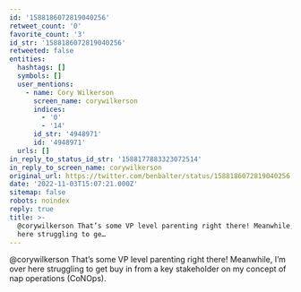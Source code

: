 ```yaml
---
id: '1588186072819040256'
retweet_count: '0'
favorite_count: '3'
id_str: '1588186072819040256'
retweeted: false
entities:
  hashtags: []
  symbols: []
  user_mentions:
    - name: Cory Wilkerson
      screen_name: corywilkerson
      indices:
        - '0'
        - '14'
      id_str: '4948971'
      id: '4948971'
  urls: []
in_reply_to_status_id_str: '1588177883323072514'
in_reply_to_screen_name: corywilkerson
original_url: https://twitter.com/benbalter/status/1588186072819040256
date: '2022-11-03T15:07:21.000Z'
sitemap: false
robots: noindex
reply: true
title: >-
  @corywilkerson That’s some VP level parenting right there! Meanwhile, I’m over
  here struggling to ge…
---
```


@corywilkerson That’s some VP level parenting right there! Meanwhile, I’m over here struggling to get buy in from a key stakeholder on my concept of nap operations (CoNOps).